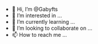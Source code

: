 - 👋 Hi, I’m @Gabyfts
- 👀 I’m interested in ...
- 🌱 I’m currently learning ...
- 💞️ I’m looking to collaborate on ...
- 📫 How to reach me ...

<!---
Gabyfts/Gabyfts is a ✨ special ✨ repository because its `README.md` (this file) appears on your GitHub profile.
You can click the Preview link to take a look at your changes.
--->
